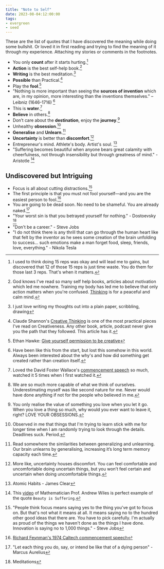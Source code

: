 ```yaml
---
title: "Note to Self"
date: 2023-08-04:12:00:00
tags:
- evergreen
- seed
---
```


These are the list of quotes that I have discovered the meaning while doing some bullshit. Or loved it in first reading and trying to find the meaning of it through my experience. Attaching my stories or comments in the footnotes.

- You only **count** after it starts hurting.[^1]
- **Action** is the best self-help book.[^2]
- **Writing** is the best meditation.[^3]
- **Possible** than Practical.[^4]
- Play the **fool**.[^5]
- "Nothing is more important than seeing the **sources of invention** which are, in my opinion, more interesting than the inventions themselves." – Leibniz (1646-1716) [^6]
- This is **water**.[^7]
- **Believe** in others.[^8]
- Don’t care about the **destination**, enjoy the **journey**.[^9]
- Unhealthy **obsession**.[^10]
- **Generalise** and **Unlearn**.[^11]
- **Uncertainty** is better than **discomfort**.[^12]
- Entrepreneur's mind. Athlete's body. Artist's soul. [^13]
- "Suffering becomes beautiful when anyone bears great calamity with cheerfulness, not through insensibility but through greatness of mind." - Aristotle [^14]

## Undiscovered but Intriguing

- Focus is all about cutting distractions.[^15]
- The first principle is that you must not fool yourself—and you are the easiest person to fool.[^16]
- You are going to be dead soon. No need to be shameful. You are already naked.[^17]
- "Your worst sin is that you betrayed yourself for nothing." - Dostoevsky [^18]
- "Don't be a career." - Steve Jobs
- "I do not think there is any thrill that can go through the human heart like that felt by the inventor as he sees some creation of the brain unfolding to success… such emotions make a man forget food, sleep, friends, love, everything." - Nikola Tesla

[^1]: I used to think doing 15 reps was okay and will lead me to gains, but discovered that 12 of those 15 reps is just time waste. You do them for those last 3 reps. That's when it matters.
[^2]: God knows I've read so many self help books, articles about motivation which led me nowhere. Training my body has led me to believe that only action matters when you're confused. [Thinking](https://www.lesswrong.com/posts/vzfz4AS6wbooaTeQk/staring-into-the-abyss-as-a-core-life-skill) is for a peaceful and calm mind.
[^3]: I just love writing my thoughts out into a plain paper, scribbling, drawing
[^4]: Claude Shannon's [Creative Thinking](http://www1.ece.neu.edu/~naderi/Claude%20Shannon.html) is one of the most practical pieces I've read on Creativeness. Any other book, article, podcast never give you the path that they followed. This article has it.
[^5]: Ethan Hawke: [Give yourself permission to be creative](https://www.youtube.com/watch?v=WRS9Gek4V5Q)
[^6]:Have been like this from the start, but lost this somehow in this world. Always been interested about the why's and how did something get created rather than creation itself.
[^7]: Loved the David Foster Wallace's [commencement speech](https://fs.blog/david-foster-wallace-this-is-water/) so much, watched it 5 times when I first watched it.
[^8]: We are so much more capable of what we think of ourselves. Underestimating myself was like second nature for me. Never would have done anything if not for the people who believed in me.
[^9]: You only realise the value of something you love when you let it go. When you love a thing so much, why would you ever want to leave it, right? LOVE YOUR OBSESSIONS.
[^10]: Observed in me that things that I'm trying to learn stick with me for longer time when I am randomly trying to look through the details. Deadlines suck. Period.
[^11]: Read somewhere the similarities between generalizing and unlearning. Our brain unlearns by generalising, increasing it’s long term memory capacity each time.
[^12]: More like, uncertainty houses discomfort. You can feel comfortable and uncomfortable doing uncertain things, but you won’t feel certain and uncertain when doing uncomfortable things.
[^13]: Atomic Habits - James Clear
[^14]: This [video](https://www.youtube.com/watch?v=i0UTeQfnzfM) of Mathematician Prof. Andrew Wiles is perfect example of the quote `Beauty is Suffering`.
[^15]: "People think focus means saying yes to the thing you've got to focus on. But that's not what it means at all. It means saying no to the hundred other good ideas that there are. You have to pick carefully. I'm actually as proud of the things we haven't done as the things I have done. Innovation is saying no to 1,000 things." - Steve Jobs
[^16]: [Richard Feynman's 1974 Caltech commencement speech](https://calteches.library.caltech.edu/51/2/CargoCult.htm)
[^17]: "Let each thing you do, say, or intend be like that of a dying person" - Marcus Aurelius
[^18]: Meditations
